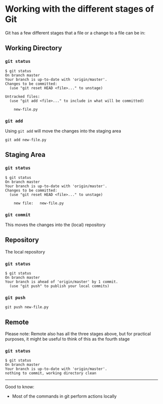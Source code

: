 

# Working with the different stages of Git

Git has a few different stages that a file or a change to a file can be in:

## Working Directory

### `git status`

```
$ git status
On branch master
Your branch is up-to-date with 'origin/master'.
Changes to be committed:
  (use "git reset HEAD <file>..." to unstage)

Untracked files:
  (use "git add <file>..." to include in what will be committed)

	new-file.py

```

### `git add`

Using `git add` will move the changes into the staging area

```
git add new-file.py
```


## Staging Area

### `git status`

```
$ git status
On branch master
Your branch is up-to-date with 'origin/master'.
Changes to be committed:
  (use "git reset HEAD <file>..." to unstage)

	new file:   new-file.py

```

### `git commit`

This moves the changes into the (local) repository


## Repository

The local repository

### `git status`

```
$ git status
On branch master
Your branch is ahead of 'origin/master' by 1 commit.
  (use "git push" to publish your local commits)
```

### `git push`

```
git push new-file.py
```


## Remote

Please note: Remote also has all the three stages above, but for practical purposes, it might be useful to think
of this as the fourth stage

### `git status`

```
$ git status
On branch master
Your branch is up-to-date with 'origin/master'.
nothing to commit, working directory clean
```

***

Good to know:
* Most of the commands in git perform actions locally
